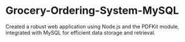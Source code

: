 # Grocery-Ordering-System-MySQL
Created a robust web application using Node.js and the PDFKit module, integrated with MySQL for efficient data storage and retrieval.
